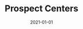 ---
title: Prospect Centers
description: Brief description of this section
cover: manuel-nageli.jpg
date: 2021-01-01
---